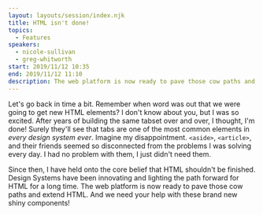 ```yaml
---
layout: layouts/session/index.njk
title: HTML isn't done!
topics:
  - Features
speakers:
  - nicole-sullivan
  - greg-whitworth
start: 2019/11/12 10:35
end: 2019/11/12 11:10
description: The web platform is now ready to pave those cow paths and extend HTML. And we need your help with these brand new shiny components…
---
```


Let's go back in time a bit. Remember when word was out that we were going to get new HTML elements? I don't know about you, but I was so excited. After years of building the same tabset over and over, I thought, I'm done! Surely they'll see that tabs are one of the most common elements in _every design system ever_. Imagine my disappointment. `<aside>`, `<article>`, and their friends seemed so disconnected from the problems I was solving every day. I had no problem with them, I just didn't need them.

Since then, I have held onto the core belief that HTML shouldn't be finished. Design Systems have been innovating and lighting the path forward for HTML for a long time. The web platform is now ready to pave those cow paths and extend HTML. And we need your help with these brand new shiny components!
